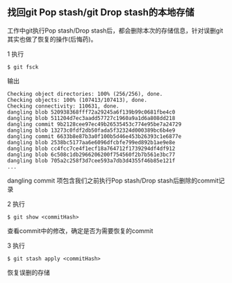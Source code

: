 ## 找回git Pop stash/git Drop stash的本地存储

工作中git执行Pop stash/Drop stash后，都会删除本次的存储信息，针对误删git其实也做了恢复的操作(后悔药)。

1 执行

    $ git fsck

输出

    Checking object directories: 100% (256/256), done.
    Checking objects: 100% (107413/107413), done.
    Checking connectivity: 110631, done.
    dangling blob 520938368fff72a29245a6f139b99c0681fbe4c0
    dangling blob 511204d7ec3aadd57727c1960a9a1d6a808dd218
    dangling commit 9b2128cee97ec49b26535453c774e95be7a24729
    dangling blob 13273c0fdf2db50fada5f32324d000389bc6b4e9
    dangling commit 6633b8e87b3a0f100b5d46e453b26393c1e6877e
    dangling blob 2538bc5177aa6e6096dfcbfe799ed892b1ae9e8e
    dangling blob cc4fcc7ce4f1ecf18a764712f1739294df4df912
    dangling blob 6c508c1db2966206200f754560f2b7b561e3bc77
    dangling blob 705a2c258f3d7cee593a7db3d4355f46b85e121f
    ...

dangling commit 项包含我们之前执行Pop stash/Drop stash后删除的commit记录

2 执行

    $ git show <commitHash>

查看commit中的修改，确定是否为需要恢复的commit

3 执行

    $ git stash apply <commitHash>

恢复误删的存储　